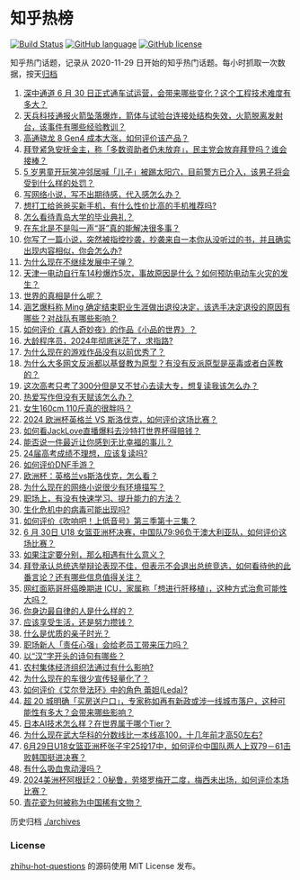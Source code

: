 # 知乎热榜
[![Build Status](https://github.com/ToWeLong/zhihu-hot-questions/workflows/CI/badge.svg)](https://github.com/ToWeLong/zhihu-hot-questions/actions)
[![GitHub language](https://img.shields.io/badge/language-golang-orange.svg)](https://golang.org/)
[![GitHub license](https://img.shields.io/github/license/ToWeLong/zhihu-hot-questions)](https://github.com/ToWeLong/zhihu-hot-questions/blob/main/LICENSE)

知乎热门话题，记录从 2020-11-29 日开始的知乎热门话题。每小时抓取一次数据，按天[归档](./archives)

<!-- BEGIN -->

1. [深中通道 6 月 30 日正式通车试运营，会带来哪些变化？这个工程技术难度有多大？](https://www.zhihu.com/question/660340179)
1. [天兵科技通报火箭坠落爆炸，箭体与试验台连接处结构失效，火箭脱离发射台，该事件有哪些经验教训？](https://www.zhihu.com/question/660371519)
1. [高通骁龙 8 Gen4 成本大涨，如何评价该产品？](https://www.zhihu.com/question/659941675)
1. [拜登紧急安抚金主，称「多数资助者仍未放弃」，民主党会放弃拜登吗？谁会接棒？](https://www.zhihu.com/question/660348806)
1. [5 岁男童开玩笑冲邻居喊「儿子」被踢太阳穴，目前警方已介入，该男子将会受到什么样的处罚？](https://www.zhihu.com/question/660258095)
1. [写网络小说，写不出期待感，代入感怎么办？](https://www.zhihu.com/question/656230100)
1. [想打工给爸爸买新手机，有什么性价比高的手机推荐吗?](https://www.zhihu.com/question/656490472)
1. [怎么看待青岛大学的毕业典礼？](https://www.zhihu.com/question/659903590)
1. [在东北是不是叫一声“哥”真的能解决很多事？](https://www.zhihu.com/question/374816625)
1. [你写了一篇小说，突然被指控抄袭，抄袭来自一本你从没听过的书，并且确实出现内容相似，你会怎么办?](https://www.zhihu.com/question/660210333)
1. [为什么现在不继续发展中子弹？](https://www.zhihu.com/question/660013902)
1. [天津一电动自行车14秒爆炸5次，事故原因是什么？如何预防电动车火灾的发生？](https://www.zhihu.com/question/660195188)
1. [世界的真相是什么呢？](https://www.zhihu.com/question/492808108)
1. [涵艺爆料称 Ming 确定结束职业生涯做出退役决定，该选手决定退役的原因有哪些？对战队有哪些影响？](https://www.zhihu.com/question/660279155)
1. [如何评价《喜人奇妙夜》的作品《小品的世界》？](https://www.zhihu.com/question/660169273)
1. [大龄程序员，2024年彻底迷茫了，求指路?](https://www.zhihu.com/question/659981368)
1. [为什么现在的游戏作品没有以前优秀了？](https://www.zhihu.com/question/656754727)
1. [为什么大多网文反派都以基督教为原型？有没有反派原型是巫毒或者白莲教的？](https://www.zhihu.com/question/659979014)
1. [这次高考只考了300分但是又不甘心去读大专，想复读我该怎么办？](https://www.zhihu.com/question/660012904)
1. [热爱写作但没有天赋该怎么办？](https://www.zhihu.com/question/656427909)
1. [女生160cm 110斤真的很胖吗？](https://www.zhihu.com/question/655810986)
1. [2024 欧洲杯英格兰 VS 斯洛伐克，如何评价这场比赛？](https://www.zhihu.com/question/660182234)
1. [如何看JackLove直播爆料去沙特打世界杯得赔钱？](https://www.zhihu.com/question/660345054)
1. [能否说一件最近让你感到无比幸福的事儿？](https://www.zhihu.com/question/660115825)
1. [24届高考成绩不理想，应该复读吗?](https://www.zhihu.com/question/659791317)
1. [如何评价DNF手游？](https://www.zhihu.com/question/364125670)
1. [欧洲杯：英格兰vs斯洛伐克，怎么看？](https://www.zhihu.com/question/660341559)
1. [为什么现在的网络小说很少有环境描写？](https://www.zhihu.com/question/575356968)
1. [职场上，有没有快速学习、提升能力的方法？](https://www.zhihu.com/question/658821225)
1. [生化危机中的病毒可能出现吗?](https://www.zhihu.com/question/34882312)
1. [如何评价《吹响吧！上低音号》第三季第十三集？](https://www.zhihu.com/question/660340418)
1. [6 月 30日 U18 女篮亚洲杯决赛，中国队79:96负于澳大利亚队，如何评价这场比赛？](https://www.zhihu.com/question/660365155)
1. [如果注定要分别，那么相遇有什么意义？](https://www.zhihu.com/question/659967853)
1. [拜登承认总统选举辩论表现不佳，但表示不会退出总统竞选，如何看待他的此番言论？还有哪些信息值得关注？](https://www.zhihu.com/question/660259081)
1. [网红面筋哥肝癌晚期进 ICU，家属称「想进行肝移植」，这种方式治愈可能性大吗？](https://www.zhihu.com/question/660285164)
1. [你身边最自律的人是什么样的？](https://www.zhihu.com/question/659544217)
1. [应该享受生活，还是努力攒钱？](https://www.zhihu.com/question/659973794)
1. [什么是优质的亲子时光？](https://www.zhihu.com/question/659616029)
1. [职场新人「责任心强」会给老员工带来压力吗？](https://www.zhihu.com/question/660189914)
1. [以“汉”字开头的诗句有哪些？](https://www.zhihu.com/question/627525374)
1. [农村集体经济组织法通过有什么影响?](https://www.zhihu.com/question/660264364)
1. [为什么现在的车很少宣传轻量化了？](https://www.zhihu.com/question/660110810)
1. [如何评价《艾尔登法环》中的角色 蕾妲(Leda)?](https://www.zhihu.com/question/659475316)
1. [超 20 城明确「买房送户口」，专家称如再有新政或涉一线城市落户，这种可能性有多大？会带来哪些影响？](https://www.zhihu.com/question/660335117)
1. [日本AI技术怎么样？在世界属于哪个Tier？](https://www.zhihu.com/question/583961277)
1. [为什么现在武大华科的分数线比一本线高100，十几年前才高50左右?](https://www.zhihu.com/question/660147444)
1. [6月29日U18女篮亚洲杯张子宇25投17中，如何评价中国队两人上双79－61击败韩国挺进决赛？](https://www.zhihu.com/question/660296522)
1. [有什么吸血鬼动漫吗？](https://www.zhihu.com/question/372056373)
1. [2024美洲杯阿根廷2：0秘鲁，劳塔罗梅开二度，梅西未出场，如何评价本场比赛？](https://www.zhihu.com/question/660332674)
1. [青花瓷为何被称为中国稀有文物？](https://www.zhihu.com/question/660307356)

<!-- END -->

历史归档 [./archives](./archives)


### License
[zhihu-hot-questions](https://github.com/towelong/zhihu-hot-questions) 的源码使用 MIT License 发布。